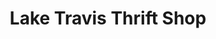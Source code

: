 ---
title: "Lake Travis Thrift Shop"
url: /lakeway/lake-travis-thrift-shop/
shop: Gebrauchtwaren
---